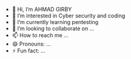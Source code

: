 - 👋 Hi, I’m AHMAD GIRBY
- 👀 I’m interested in Cyber security and coding
- 🌱 I’m currently learning pentesting
- 💞️ I’m looking to collaborate on ...
- 📫 How to reach me ...
- 😄 Pronouns: ...
- ⚡ Fun fact: ...

<!---
GIRBY44/GIRBY44 is a ✨ special ✨ repository because its `README.md` (this file) appears on your GitHub profile.
You can click the Preview link to take a look at your changes.
--->
